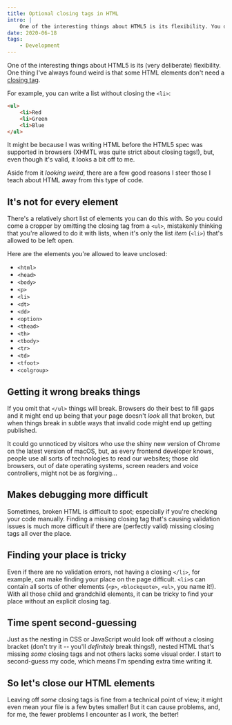 ```yaml
---
title: Optional closing tags in HTML
intro: |
    One of the interesting things about HTML5 is its flexibility. You don't even need a closing tag on some elements! But be careful with that.
date: 2020-06-18
tags:
    - Development
---
```


One of the interesting things about HTML5 is its (very deliberate) flexibility. One thing I've always found weird is that some HTML elements don't need a [closing tag](/blog/the-difference-between-elements-and-tags-in-html).

For example, you can write a list without closing the `<li>`:

```html
<ul>
    <li>Red
    <li>Green
    <li>Blue
</ul>
```

It might be because I was writing HTML before the HTML5 spec was supported in browsers (XHMTL was quite strict about closing tags!), but, even though it's valid, it looks a bit off to me.

Aside from it *looking weird*, there are a few good reasons I steer those I teach about HTML away from this type of code.


## It's not for every element

There's a relatively short list of elements you can do this with. So you could come a cropper by omitting the closing tag from a `<ul>`, mistakenly thinking that you're allowed to do it with lists, when it's only the list *item* (`<li>`) that's allowed to be left open.

Here are the elements you're allowed to leave unclosed:

- `<html>`
- `<head>`
- `<body>`
- `<p>`
- `<li>`
- `<dt>`
- `<dd>`
- `<option>`
- `<thead>`
- `<th>`
- `<tbody>`
- `<tr>`
- `<td>`
- `<tfoot>`
- `<colgroup>`


## Getting it wrong breaks things

If you omit that `</ul>` things will break. Browsers do their best to fill gaps and it might end up being that your page doesn't *look* all that broken, but when things break in subtle ways that invalid code might end up getting published.

It could go unnoticed by visitors who use the shiny new version of Chrome on the latest version of macOS, but, as every frontend developer knows, people use all sorts of technologies to read our websites; those old browsers, out of date operating systems, screen readers and voice controllers, might not be as forgiving…


## Makes debugging more difficult

Sometimes, broken HTML is difficult to spot; especially if you're checking your code manually. Finding a missing closing tag that's causing validation issues is much more difficult if there are (perfectly valid) missing closing tags all over the place.


## Finding your place is tricky

Even if there are no validation errors, not having a closing `</li>`, for example, can make finding your place on the page difficult. `<li>`s can contain all sorts of other elements (`<p>`, `<blockquote>`, `<ul>`, you name it!). With all those child and grandchild elements, it can be tricky to find your place without an explicit closing tag.


## Time spent second-guessing

Just as the nesting in CSS or JavaScript would look off without a closing bracket (don't try it -- you'll *definitely* break things!), nested HTML that's missing *some* closing tags and not others lacks some visual order. I start to second-guess my code, which means I'm spending extra time writing it.


## So let's close our HTML elements

Leaving off *some* closing tags is fine from a technical point of view; it might even mean your file is a few bytes smaller! But it can cause problems, and, for me, the fewer problems I encounter as I work, the better!
